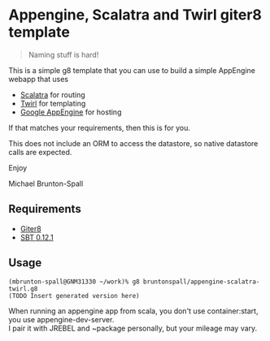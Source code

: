 Appengine, Scalatra and Twirl giter8 template
==============================================

> Naming stuff is hard!

This is a simple g8 template that you can use to build a simple AppEngine webapp that uses

   * [Scalatra](http://www.scalatra.org) for routing
   * [Twirl](https://github.com/spray/twirl) for templating
   * [Google AppEngine](http://appengine.google.com) for hosting

If that matches your requirements, then this is for you.

This does not include an ORM to access the datastore, so native datastore calls are expected.

Enjoy

Michael Brunton-Spall

Requirements
------------

  * [Giter8](https://github.com/n8han/giter8/)
  * [SBT 0.12.1](http://www.scala-sbt.org)

Usage
-----

```
(mbrunton-spall@GNM31330 ~/work)% g8 bruntonspall/appengine-scalatra-twirl.g8
(TODO Insert generated version here)
```
When running an appengine app from scala, you don't use container:start, you use appengine-dev-server.  
I pair it with JREBEL and ~package personally, but your mileage may vary.
